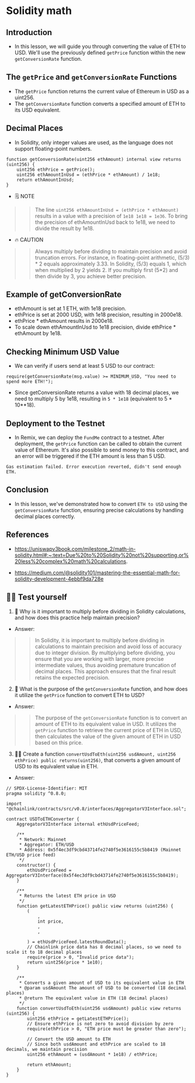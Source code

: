# Solidity math

## Introduction
- In this lesson, we will guide you through converting the value of ETH to USD. We'll use the previously defined `getPrice` function within the new `getConversionRate` function.

## The `getPrice` and `getConversionRate` Functions
- The `getPrice` function returns the current value of Ethereum in USD as a uint256.
- The `getConversionRate` function converts a specified amount of ETH to its USD equivalent.

## Decimal Places
- In Solidity, only integer values are used, as the language does not support floating-point numbers.
```
function getConversionRate(uint256 ethAmount) internal view returns (uint256) {
    uint256 ethPrice = getPrice(); 
    uint256 ethAmountInUsd = (ethPrice * ethAmount) / 1e18;
    return ethAmountInUsd;
}
```

- 🗒️ NOTE

>> The line `uint256 ethAmountInUsd = (ethPrice * ethAmount)` results in a value with a precision of `1e18 1e18 = 1e36`. To bring the precision of ethAmountInUsd back to 1e18, we need to divide the result by 1e18.

- 🔥 CAUTION

>> Always multiply before dividing to maintain precision and avoid truncation errors. For instance, in floating-point arithmetic, (5/3) * 2 equals approximately 3.33. In Solidity, (5/3) equals 1, which when multiplied by 2 yields 2. If you multiply first (5*2) and then divide by 3, you achieve better precision.

## Example of getConversionRate
- ethAmount is set at 1 ETH, with 1e18 precision.
- ethPrice is set at 2000 USD, with 1e18 precision, resulting in 2000e18.
- ethPrice * ethAmount results in 2000e18.
- To scale down ethAmountInUsd to 1e18 precision, divide ethPrice * ethAmount by 1e18.

## Checking Minimum USD Value
- We can verify if users send at least 5 USD to our contract:
```
require(getConversionRate(msg.value) >= MINIMUM_USD, "You need to spend more ETH!");
```

- Since getConversionRate returns a value with 18 decimal places, we need to multiply 5 by 1e18, resulting in `5 * 1e18` (equivalent to 5 * 10**18).

## Deployment to the Testnet
- In Remix, we can deploy the `FundMe` contract to a testnet. After deployment, the `getPrice` function can be called to obtain the current value of Ethereum. It's also possible to send money to this contract, and an error will be triggered if the ETH amount is less than 5 USD.
```
Gas estimation failed. Error execution reverted, didn't send enough ETH.
```

## Conclusion
- In this lesson, we've demonstrated how to convert `ETH to USD` using the `getConversionRate` function, ensuring precise calculations by handling decimal places correctly.

## References
- https://uniswapv3book.com/milestone_2/math-in-solidity.html#:~:text=Due%20to%20Solidity%20not%20supporting,or%20less%20complex%20math%20calculations.

- https://medium.com/@solidity101/mastering-the-essential-math-for-solidity-development-4ebbf9da728e

## 🧑‍💻 Test yourself
1. 📕 Why is it important to multiply before dividing in Solidity calculations, and how does this practice help maintain precision?
- Answer:

>> In Solidity, it is important to multiply before dividing in calculations to maintain precision and avoid loss of accuracy due to integer division. By multiplying before dividing, you ensure that you are working with larger, more precise intermediate values, thus avoiding premature truncation of decimal places. This approach ensures that the final result retains the expected precision.

2. 📕 What is the purpose of the `getConversionRate` function, and how does it utilize the `getPrice` function to convert ETH to USD?
- Answer:

>> The purpose of the `getConversionRate` function is to convert an amount of ETH to its equivalent value in USD. It utilizes the `getPrice` function to retrieve the current price of ETH in USD, then calculates the value of the given amount of ETH in USD based on this price.

3. 🧑‍💻 Create a function `convertUsdToEth(uint256 usdAmount, uint256 ethPrice) public returns(uint256)`, that converts a given amount of USD to its equivalent value in ETH.
- Answer:
```
// SPDX-License-Identifier: MIT
pragma solidity ^0.8.0;

import "@chainlink/contracts/src/v0.8/interfaces/AggregatorV3Interface.sol";

contract USDToETHConverter {
    AggregatorV3Interface internal ethUsdPriceFeed;

    /**
     * Network: Mainnet
     * Aggregator: ETH/USD
     * Address: 0x5f4ec3df9cbd43714fe2740f5e3616155c5b8419 (Mainnet ETH/USD price feed)
     */
    constructor() {
        ethUsdPriceFeed = AggregatorV3Interface(0x5f4ec3df9cbd43714fe2740f5e3616155c5b8419);
    }

    /**
     * Returns the latest ETH price in USD
     */
    function getLatestETHPrice() public view returns (uint256) {
        (
            ,
            int price,
            ,
            ,
            
        ) = ethUsdPriceFeed.latestRoundData();
        // Chainlink price data has 8 decimal places, so we need to scale it to 18 decimal places
        require(price > 0, "Invalid price data");
        return uint256(price * 1e10);
    }

    /**
     * Converts a given amount of USD to its equivalent value in ETH
     * @param usdAmount The amount of USD to be converted (18 decimal places)
     * @return The equivalent value in ETH (18 decimal places)
     */
    function convertUsdToEth(uint256 usdAmount) public view returns (uint256) {
        uint256 ethPrice = getLatestETHPrice();
        // Ensure ethPrice is not zero to avoid division by zero
        require(ethPrice > 0, "ETH price must be greater than zero");

        // Convert the USD amount to ETH
        // Since both usdAmount and ethPrice are scaled to 18 decimals, we maintain precision
        uint256 ethAmount = (usdAmount * 1e18) / ethPrice;

        return ethAmount;
    }
}

```